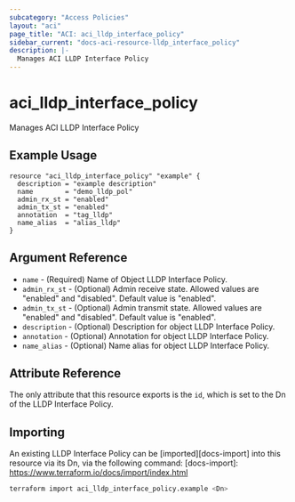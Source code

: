 ```yaml
---
subcategory: "Access Policies"
layout: "aci"
page_title: "ACI: aci_lldp_interface_policy"
sidebar_current: "docs-aci-resource-lldp_interface_policy"
description: |-
  Manages ACI LLDP Interface Policy
---
```


# aci_lldp_interface_policy #

Manages ACI LLDP Interface Policy

## Example Usage ##

```hcl
resource "aci_lldp_interface_policy" "example" {
  description = "example description"
  name        = "demo_lldp_pol"
  admin_rx_st = "enabled"
  admin_tx_st = "enabled"
  annotation  = "tag_lldp"
  name_alias  = "alias_lldp"
} 
```

## Argument Reference ##

* `name` - (Required) Name of Object LLDP Interface Policy.
* `admin_rx_st` - (Optional) Admin receive state. Allowed values are "enabled" and "disabled". Default value is "enabled".
* `admin_tx_st` - (Optional) Admin transmit state. Allowed values are "enabled" and "disabled". Default value is "enabled".
* `description` - (Optional) Description for object LLDP Interface Policy.
* `annotation` - (Optional) Annotation for object LLDP Interface Policy.
* `name_alias` - (Optional) Name alias for object LLDP Interface Policy.

## Attribute Reference ##

The only attribute that this resource exports is the `id`, which is set to the
Dn of the LLDP Interface Policy.

## Importing ##

An existing LLDP Interface Policy can be [imported][docs-import] into this resource via its Dn, via the following command:
[docs-import]: <https://www.terraform.io/docs/import/index.html>

```bash
terraform import aci_lldp_interface_policy.example <Dn>
```
